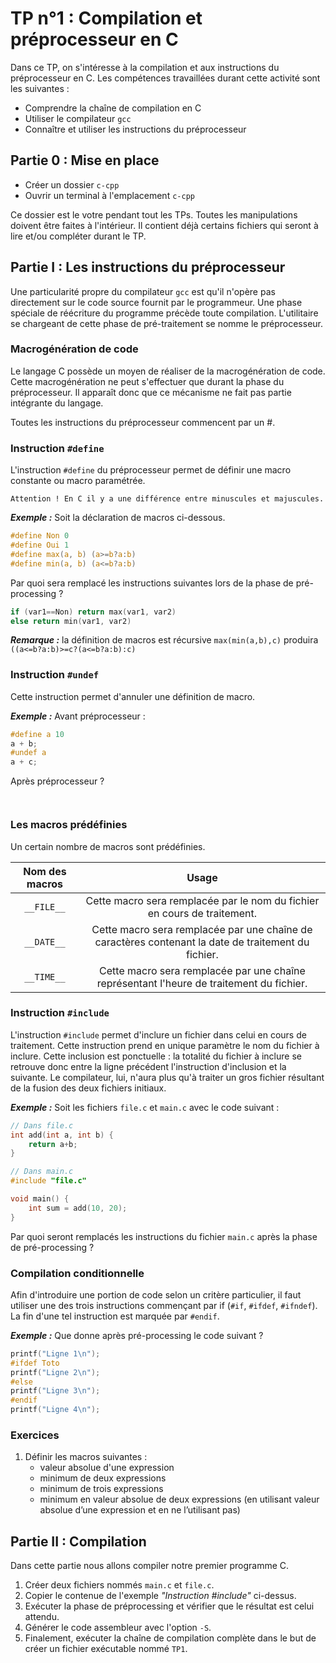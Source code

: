 # TP n°1 : Compilation et préprocesseur en C

Dans ce TP, on s'intéresse à la compilation et aux instructions du préprocesseur en C. Les compétences travaillées durant cette activité sont les suivantes :

- Comprendre la chaîne de compilation en C
- Utiliser le compilateur `gcc`
- Connaître et utiliser les instructions du préprocesseur

## Partie 0 : Mise en place

- Créer un dossier `c-cpp`
- Ouvrir un terminal à l'emplacement `c-cpp`

Ce dossier est le votre pendant tout les TPs. Toutes les manipulations doivent être faites à l'intérieur. Il contient déjà certains fichiers qui seront à lire et/ou compléter durant le TP.

## Partie I : Les instructions du préprocesseur

Une particularité propre du compilateur `gcc` est qu'il n'opère pas directement sur le code source fournit par le programmeur. Une phase spéciale de réécriture du programme précède toute compilation. L'utilitaire se chargeant de cette phase de pré-traitement se nomme le préprocesseur.

### Macrogénération de code

Le langage C possède un moyen de réaliser de la macrogénération de code. Cette macrogénération ne peut s'effectuer que durant la phase du préprocesseur. Il apparaît donc que ce mécanisme ne fait pas partie intégrante du langage.

Toutes les instructions du préprocesseur commencent par un #.

### Instruction `#define`

L'instruction `#define` du préprocesseur permet de définir une macro constante ou macro paramétrée.

    Attention ! En C il y a une différence entre minuscules et majuscules.

**_Exemple :_**
Soit la déclaration de macros ci-dessous.

```c
#define Non 0
#define Oui 1
#define max(a, b) (a>=b?a:b)
#define min(a, b) (a<=b?a:b)
```

Par quoi sera remplacé les instructions suivantes lors de la phase de pré-processing ?

```c
if (var1==Non) return max(var1, var2)
else return min(var1, var2)
```

**_Remarque :_** la définition de macros est récursive `max(min(a,b),c)` produira
`((a<=b?a:b)>=c?(a<=b?a:b):c)`

### Instruction `#undef`

Cette instruction permet d'annuler une définition de macro.

**_Exemple :_**
Avant préprocesseur :

```c
#define a 10
a + b;
#undef a
a + c;
```

Après préprocesseur ?

```c



```

### Les macros prédéfinies

Un certain nombre de macros sont prédéfinies.

| Nom des macros |                                                Usage                                                |
| :------------: | :-------------------------------------------------------------------------------------------------: |
|   `__FILE__`   |              Cette macro sera remplacée par le nom du fichier en cours de traitement.               |
|   `__DATE__`   | Cette macro sera remplacée par une chaîne de caractères contenant la date de traitement du fichier. |
|   `__TIME__`   |      Cette macro sera remplacée par une chaîne représentant l'heure de traitement du fichier.       |

### Instruction `#include`

L'instruction `#include` permet d'inclure un fichier dans celui en cours de traitement.
Cette instruction prend en unique paramètre le nom du fichier à inclure. Cette inclusion est ponctuelle : la totalité du fichier à inclure se retrouve donc entre la ligne précédent l'instruction d'inclusion et la suivante. Le compilateur, lui, n'aura plus qu'à traiter un gros fichier résultant de la fusion des deux fichiers initiaux.

**_Exemple :_** Soit les fichiers `file.c` et `main.c` avec le code suivant :

```c
// Dans file.c
int add(int a, int b) {
    return a+b;
}
```

```c
// Dans main.c
#include "file.c"

void main() {
    int sum = add(10, 20);
}
```

Par quoi seront remplacés les instructions du fichier `main.c` après la phase de pré-processing ?

### Compilation conditionnelle

Afin d'introduire une portion de code selon un critère particulier, il faut utiliser une des trois instructions commençant par if (`#if`, `#ifdef`, `#ifndef`). La fin d'une tel instruction est marquée par `#endif`.

**_Exemple :_**
Que donne après pré-processing le code suivant ?

```c
printf("Ligne 1\n");
#ifdef Toto
printf("Ligne 2\n");
#else
printf("Ligne 3\n");
#endif
printf("Ligne 4\n");
```

### Exercices

1. Définir les macros suivantes :
   - valeur absolue d'une expression
   - minimum de deux expressions
   - minimum de trois expressions
   - minimum en valeur absolue de deux expressions (en utilisant valeur absolue d’une expression et en ne l’utilisant pas)

## Partie II : Compilation

Dans cette partie nous allons compiler notre premier programme C.

1. Créer deux fichiers nommés `main.c` et `file.c`.
2. Copier le contenue de l'exemple _"Instruction #include"_ ci-dessus.
3. Exécuter la phase de préprocessing et vérifier que le résultat est celui attendu.
4. Générer le code assembleur avec l'option `-S`.
5. Finalement, exécuter la chaîne de compilation complète dans le but de créer un fichier exécutable nommé `TP1`.
